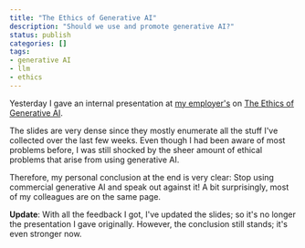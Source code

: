 ```yaml
---
title: "The Ethics of Generative AI"
description: "Should we use and promote generative AI?"
status: publish
categories: []
tags:
- generative AI
- llm
- ethics
---
```


Yesterday I gave an internal presentation at [my employer's](https://heigit.org) on [The Ethics of Generative AI](https://johanneslink.net/downloads/TheEthicsOfGenerativeAI.pdf).

<object data="https://johanneslink.net/downloads/TheEthicsOfGenerativeAI.pdf" width="1000" height="600" type='application/pdf'></object>

The slides are very dense since they mostly enumerate all the stuff
I've collected over the last few weeks. 
Even though I had been aware of most problems before, 
I was still shocked by the sheer amount of ethical problems that arise from using generative AI.

Therefore, my personal conclusion at the end is very clear:
Stop using commercial generative AI and speak out against it!
A bit surprisingly, most of my colleagues are on the same page.

__Update__: With all the feedback I got, I've updated the slides;
so it's no longer the presentation I gave originally. 
However, the conclusion still stands; it's even stronger now.

